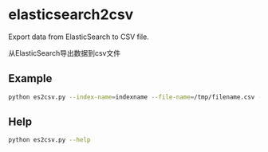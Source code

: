 # elasticsearch2csv

Export data from ElasticSearch to CSV file. 

从ElasticSearch导出数据到csv文件

## Example

```sh
python es2csv.py --index-name=indexname --file-name=/tmp/filename.csv --doc-type=typename
```

## Help


```sh
python es2csv.py --help
```

